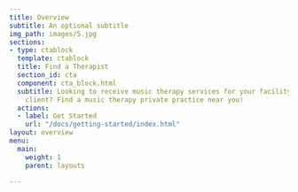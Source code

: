 ```yaml
---
title: Overview
subtitle: An optional subtitle
img_path: images/5.jpg
sections:
- type: ctablock
  template: ctablock
  title: Find a Therapist
  section_id: cta
  component: cta_block.html
  subtitle: Looking to receive music therapy services for your facility or as an individual
    client? Find a music therapy private practice near you!
  actions:
  - label: Get Started
    url: "/docs/getting-started/index.html"
layout: overview
menu:
  main:
    weight: 1
    parent: layouts

---
```


